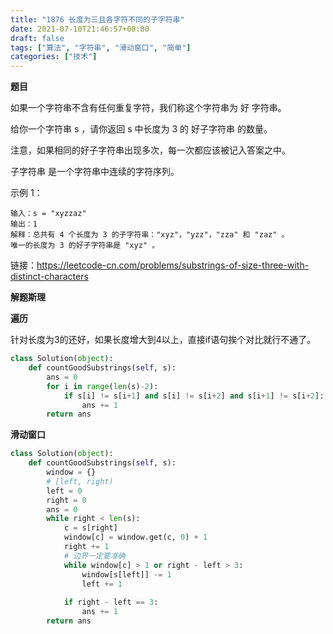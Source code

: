```yaml
---
title: "1876 长度为三且各字符不同的子字符串"
date: 2021-07-10T21:46:57+08:00
draft: false
tags: ["算法", "字符串", "滑动窗口", "简单"]
categories: ["技术"]
---
```


**题目**

如果一个字符串不含有任何重复字符，我们称这个字符串为 好 字符串。

给你一个字符串 s ，请你返回 s 中长度为 3 的 好子字符串 的数量。

注意，如果相同的好子字符串出现多次，每一次都应该被记入答案之中。

子字符串 是一个字符串中连续的字符序列。

示例 1：
```
输入：s = "xyzzaz"
输出：1
解释：总共有 4 个长度为 3 的子字符串："xyz"，"yzz"，"zza" 和 "zaz" 。
唯一的长度为 3 的好子字符串是 "xyz" 。
```

链接：https://leetcode-cn.com/problems/substrings-of-size-three-with-distinct-characters

**解题斯理**

**遍历**

针对长度为3的还好，如果长度增大到4以上，直接if语句挨个对比就行不通了。

```python
class Solution(object):
    def countGoodSubstrings(self, s):
        ans = 0
        for i in range(len(s)-2):
            if s[i] != s[i+1] and s[i] != s[i+2] and s[i+1] != s[i+2]:
                ans += 1
        return ans
```

**滑动窗口**

```python
class Solution(object):
    def countGoodSubstrings(self, s):
        window = {}
        # [left, right)
        left = 0
        right = 0 
        ans = 0
        while right < len(s):
            c = s[right]
            window[c] = window.get(c, 0) + 1
            right += 1
            # 边界一定要准确
            while window[c] > 1 or right - left > 3:
                window[s[left]] -= 1
                left += 1
            
            if right - left == 3:
                ans += 1
        return ans
```